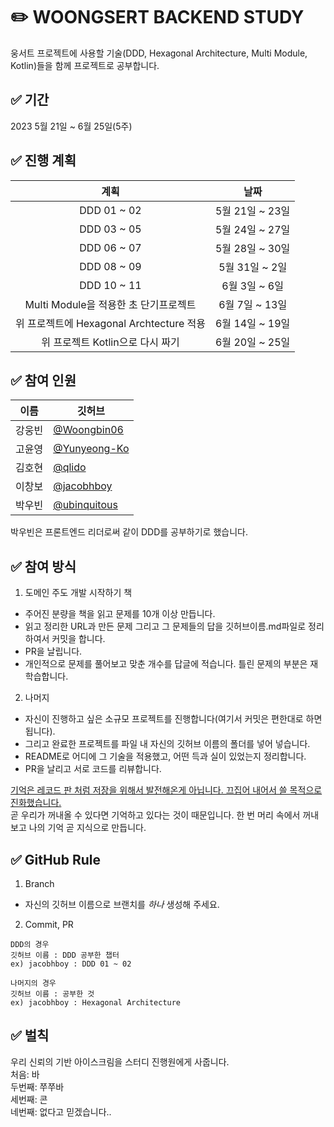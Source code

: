 # ✏️ WOONGSERT BACKEND STUDY

웅서트 프로젝트에 사용할 기술(DDD, Hexagonal Architecture, Multi Module, Kotlin)들을 함께 프로젝트로 공부합니다.
## ✅ 기간
2023 5월 21일 ~ 6월 25일(5주)

## ✅ 진행 계획
|계획|날짜|
|:----:|:----:|
|DDD 01 ~ 02|5월 21일 ~ 23일|
|DDD 03 ~ 05|5월 24일 ~ 27일|
|DDD 06 ~ 07|5월 28일 ~ 30일|
|DDD 08 ~ 09|5월 31일 ~ 2일|
|DDD 10 ~ 11|6월 3일 ~ 6일|
|Multi Module을 적용한 초 단기프로젝트|6월 7일 ~ 13일|
|위 프로젝트에 Hexagonal Archtecture 적용|6월 14일 ~ 19일|
|위 프로젝트 Kotlin으로 다시 짜기|6월 20일 ~ 25일|

## ✅ 참여 인원
|이름|깃허브|
|------|---|
|강웅빈|[@Woongbin06](https://github.com/woongbin06)|
|고윤영|[@Yunyeong-Ko](https://github.com/Yunyeong-Ko)|
|김호현|[@qlido](https://github.com/qlido)|
|이창보|[@jacobhboy](https://github.com/jacobhboy)|
|박우빈|[@ubinquitous](https://github.com/ubinquitous)|

박우빈은 프론트엔드 리더로써 같이 DDD를 공부하기로 했습니다.

## ✅ 참여 방식

1. 도메인 주도 개발 시작하기 책
- 주어진 분량을 책을 읽고 문제를 10개 이상 만듭니다. 
- 읽고 정리한 URL과 만든 문제 그리고 그 문제들의 답을 깃허브이름.md파일로 정리하여서 커밋을 합니다.
- PR을 날립니다.
- 개인적으로 문제를 풀어보고 맞춘 개수를 답글에 적습니다. 틀린 문제의 부분은 재학습합니다.  

2. 나머지
- 자신이 진행하고 싶은 소규모 프로젝트를 진행합니다(여기서 커밋은 편한대로 하면 됩니다).
- 그리고 완료한 프로젝트를 파일 내 자신의 깃허브 이름의 폴더를 넣어 넣습니다.
- README로 어디에 그 기술을 적용했고, 어떤 득과 실이 있었는지 정리합니다.
- PR을 날리고 서로 코드를 리뷰합니다.

[기억은 레코드 판 처럼 저장을 위해서 발전해온게 아닙니다. 끄집어 내어서 쓸 목적으로 진화했습니다.](https://www.youtube.com/watch?v=WGnrXhhWBgo)  
곧 우리가 꺼내올 수 있다면 기억하고 있다는 것이 때문입니다. 한 번 머리 속에서 꺼내보고 나의 기억 곧 지식으로 만듭니다.

## ✅ GitHub Rule

1. Branch
 - 자신의 깃허브 이름으로 브랜치를 *하나* 생성해 주세요.

2. Commit, PR

 ```
 DDD의 경우
 깃허브 이름 : DDD 공부한 챕터
 ex) jacobhboy : DDD 01 ~ 02
 
 나머지의 경우
 깃허브 이름 : 공부한 것
 ex) jacobhboy : Hexagonal Architecture
 ```
 
## ✅ 벌칙
우리 신뢰의 기반 아이스크림을 스터디 진행원에게 사줍니다.  
처음: 바  
두번째: 쭈쭈바  
세번째: 콘  
네번째: 없다고 믿겠습니다..
